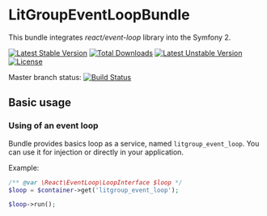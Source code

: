 LitGroupEventLoopBundle
=======================

This bundle integrates _react/event-loop_ library into the Symfony 2.

[![Latest Stable Version](https://poser.pugx.org/litgroup/event-loop-bundle/v/stable.svg)](https://packagist.org/packages/litgroup/event-loop-bundle)
[![Total Downloads](https://poser.pugx.org/litgroup/event-loop-bundle/downloads.svg)](https://packagist.org/packages/litgroup/event-loop-bundle)
[![Latest Unstable Version](https://poser.pugx.org/litgroup/event-loop-bundle/v/unstable.svg)](https://packagist.org/packages/litgroup/event-loop-bundle)
[![License](https://poser.pugx.org/litgroup/event-loop-bundle/license.svg)](https://packagist.org/packages/litgroup/event-loop-bundle)

Master branch status:
[![Build Status](https://travis-ci.org/LitGroup/LitGroupEventLoopBundle.svg?branch=master)](https://travis-ci.org/LitGroup/LitGroupEventLoopBundle)


Basic usage
-----------

### Using of an event loop

Bundle provides basics loop as a service, named `litgroup_event_loop`.
You can use it for injection or directly in your application.

Example:

```php
/** @var \React\EventLoop\LoopInterface $loop */
$loop = $container->get('litgroup_event_loop');

$loop->run();
```
